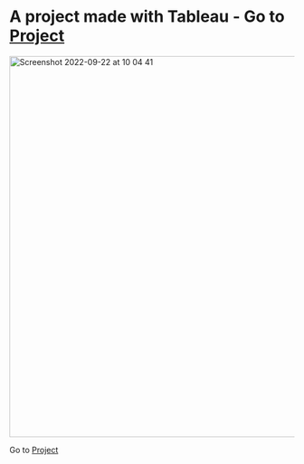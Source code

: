 # A project made with Tableau - Go to [Project](https://github.com/draperkm/Tableau_Project/blob/main/Coursework_Report_Kouame.pdf)


<img width="674" alt="Screenshot 2022-09-22 at 10 04 41" src="https://user-images.githubusercontent.com/80494835/191707561-f98a8d06-2890-4777-b38d-bdbcb50637f8.png">

Go to [Project](https://github.com/draperkm/Tableau_Project/blob/main/Coursework.pdf)
